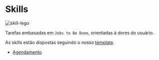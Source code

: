 # Skills

![skill-lego](https://i.imgur.com/FJq0PJBm.png)

Tarefas embasadas em `Jobs to Be Done`, orientadas à dores do usuário.

As skills estão dispostas seguindo o nosso [template](./TEMPLATE.md).

- [Agendamento](./agendamento/1.0)
